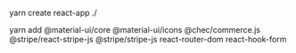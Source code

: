 yarn create react-app ./

yarn add
@material-ui/core
@material-ui/icons
@chec/commerce.js
@stripe/react-stripe-js
@stripe/stripe-js
react-router-dom
react-hook-form
